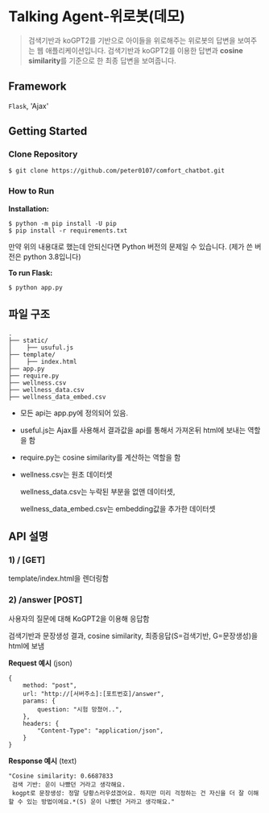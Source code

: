 # Talking Agent-위로봇(데모)
> 검색기반과 koGPT2를 기반으로 아이들을 위로해주는 위로봇의 답변을 보여주는 웹 애플리케이션입니다.
> 검색기반과 koGPT2를 이용한 답변과 **cosine similarity**를 기준으로 한 최종 답변을 보여줍니다.

## Framework
`Flask`, 'Ajax'
## Getting Started
### Clone Repository
```
$ git clone https://github.com/peter0107/comfort_chatbot.git
```
### How to Run
**Installation:**
```
$ python -m pip install -U pip
$ pip install -r requirements.txt
```
만약 위의 내용대로 했는데 안되신다면 Python 버전의 문제일 수 있습니다. (제가 쓴 버전은 python 3.8입니다)

**To run Flask:**
```
$ python app.py
```
## 파일 구조
```
.
├── static/
│    ├── usuful.js
├── template/
│    ├── index.html
├── app.py
├── require.py
├── wellness.csv
├── wellness_data.csv
├── wellness_data_embed.csv
```
* 모든 api는 app.py에 정의되어 있음.
* useful.js는 Ajax를 사용해서 결과값을 api를 통해서 가져온뒤 html에 보내는 역할을 함
* require.py는 cosine similarity를 계산하는 역할을 함
* wellness.csv는 원초 데이터셋
  
  wellness_data.csv는 누락된 부분을 없앤 데이터셋, 
  
  wellness_data_embed.csv는 embedding값을 추가한 데이터셋
  
## API 설명
### 1) / [GET]
template/index.html을 렌더링함
### 2) /answer [POST]
사용자의 질문에 대해 KoGPT2을 이용해 응답함

검색기반과 문장생성 결과, cosine similarity, 최종응답(S=검색기반, G=문장생성)을 html에 보냄

**Request 예시**
(json)
```
{
    method: "post",
    url: "http://[서버주소]:[포트번호]/answer",
    params: {
        question: "시험 망쳤어..",
    },
    headers: {
        "Content-Type": "application/json",
    }
}
```

**Response 예시**
(text)
```
"Cosine similarity: 0.6687833
 검색 기반: 운이 나빴던 거라고 생각해요.
 kogpt로 문장생성: 정말 당황스러우셨겠어요. 하지만 미리 걱정하는 건 자신을 더 잘 이해할 수 있는 방법이에요.*(S) 운이 나빴던 거라고 생각해요."
```


